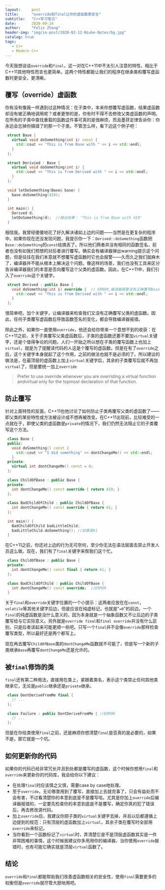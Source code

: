 ```yaml
---
layout:     post
title:      "override和final让你的虚函数更安全"
subtitle:   "C++学习笔记"
date:       2020-09-24
author:     "Felix Zhang"
header-img: "img/in-post/2020-02-12-Niuke-Notes/bg.jpg"
catalog: true
tags:
   - C++
   - Modern C++
---
```

今天我想谈谈`override`和`final`，这一对在C++11中不太引人注意的特性，相比于C++11其他特性而言也更简单。这两个特性都能让我们的程序在继承类和覆写虚函数时更安全，更清晰。

## 覆写（override）虚函数

你有没有像我一样遇到过这种情况：在子类中，本来你想覆写虚函数，结果虚函数却没有被正确地调用呢？或者更惨的是，你有时不得不去修改父类虚函数的声明。在所有的子类中查找重载的函数这件事可真的是很麻烦，而且墨菲定律告诉你：你永远会忘掉你搞错了的那一个子类。不管怎么样，看下边这个例子吧：

```C++
 struct Base {
   virtual void doSomething(int i) const {
     std::cout << "This is from Base with " << i << std::endl;
   }
 };
 
 struct Derivied : Base {
   virtual void doSomething(int i) {
     std::cout << "This is from Derived with " << i << std::endl;
   }
 };
 
 void letDoSomething(Base& base) {
   base.doSomething(419);
 }
 
 int main() {
   Derived d;
   letDoSomething(d);  //输出结果： "This is from Base with 419"
 }
```

相信我，我曾经傻傻地花了好久解决诸如上边的问题——当然是在更复杂的程序中。如果你现在还没发现问题，我提示你一下：`Derived::doSomething`函数把`Base::doSomething`的`const`给搞丢了。所以他们两者并没有相同的函数签名，前者也没有如我们预想的对后者进行覆写。确实会有编译器弹出warning提示这个问题，但是往往在我们本意就不想覆写虚函数时它也会报警——久而久之我们就麻木了，编译器并不能从根本上解决这个问题。像这样的场景，我们也没有工具来区分告诉编译器我们的本意是否向覆写这个父类的虚函数。因此，在C++11中，我们引入了`override`这个关键字。

```C++
 struct Derived : public Base {
   void doSomething(int i) override {  // ERROR,编译器报警没有正确覆写Base::doSomething
     std::cout << "This is from Derived with " << i << std::endl;
   }
 };
```

很简单吧，加个关键字，让编译器来检查我们又没有正确覆写父类的虚函数。因此，任何子类覆写虚函数后导致函数签名的变化，都会导致编译器报错。

除此之外，如果你一直使用`override`，他还会给你带来一个意想不到的收获：在C++11之前，关于子类覆写父类虚函数后，子类的虚函数还要不要加`virtual`关键字，还是个值得争论的问题。人们一开始之所以想在子类的覆写函数上也加上`virtual`，就是为了提醒读代码的人这是个覆写的虚函数。但是在有了`override`之后，这个关键字本身就起了这个作用，之前的做法也就不是必须的了。所以建议的做法是，在最顶层的虚函数上加上`virtual`关键字后，其余的子类覆写后就不再加`virtual`了，但是要统一加上`override`

> Prefer to use override whenever you are overriding a virtual function andvirtual only for the topmost declaration of that function.

## 防止覆写

针对上面特性的反面，C++11也他讨论了如何防止子类再覆写父类的虚函数了——即父类的某些特性或方法被设计成不想再被改变。在C++11出现前，比较难受的一点就在于，即使父类的虚函数是`private`的情况下，我们仍然无法阻止它的子类覆写这个方法。

```C++
 class Base {
 public:
   void doSomething() const {
     std::cout << "I did something" << dontChangeMe() << std::endl;
   }
 private:
   virtual int dontChangeMe() const = 0;
 };
 
 class ChildOfBase : public Base {
 private:
   int dontChangeMe() const override { return 419; }
 };
 
 class BadChildOfChild : public ChildOfBase {
   int dontChangeMe() const override { return 61; }
 };
 
 int main() {
   BadChildOfChild badLittleChild;
   badLittleChild.doSomething(); //结果是61
 }
```

在C++11之前，你还对上边的行为无可奈何，至少你无法在语法层面去禁止开发人员这么做。现在，我们有了`final`关键字来帮我们这个忙。

```C++
 class ChildOfBase : public Base {
 private:
   int dontChangeMe() const final { return 61; }
 };
 
 class BadChildOfChild : public ChildOfBase {
   int dontChangeMe() const override;  //ERROR
 }
```

关于`final`和`override`关键字位置的一个小提示：这两者应放在在`const`，`volatile`等其他关键字后边，但是应该在纯虚标记，也就是"`=0`"的前边。一个`final`的纯虚函数是没什么意义的，因为本身就是一个抽象函数又不让后边的子类覆写给与它实际意义。另外就是`override final`和`final override`并没有什么区别，只是后者读起来可能更顺一些吧。只写一个`final`并不会像`override`那样检查覆写类型，所以最好还是两个都写上。

现在再去覆写`ChildOfBase`类的`dontChangeMe`函数就不可能了，但是写一个新的子类继承`Base`再覆写`dontChangeMe`还是允许的。

## 被`final`修饰的类

`final`还有第二种用法，直接用在类上，紧跟着类名，表示这个类禁止任何其他类继承它，无论是`public`继承还是`private`继承。

```c++
 class DontDeriveFromMe final {
   // ...
 };
 
 class Failure : public DontDeriveFromMe { //ERROR
   // ...
 };
```

但是在你给类使用`final`之前，还是麻烦你想清楚`final`是否真的是必要的，如果不是，那它就是一个坑。

## 如何更新你的代码

如果你的代码已经非常冗长并且到处都是覆写的虚函数，这个时候你想用`final`和`override`来更新你的代码库，我会给你以下建议：

* 在处理`final`时应该慎之又慎，需要case by case地处理。
* 至于`override`，无论哪里用到了覆写，直接加上去就完事了，只会有益处而不会有害，不过看清楚你的本意到底是不是覆写哈。尤其是你加上`override`后编译器报错的，一定要先检查你的本意到底是不是覆写，确定你真的犯了错误后，再去修改源代码。
* 加上`override`后，我建议你把子类的`virtual`关键字去掉，并且以后都遵循上边提到的规范：只有顶层的虚函数加上`virtual`，其余子类在覆写时全部用`override`来标记。
* 当你看到一个函数标记了`virtual`时，弄清楚它是不是顶层虚函数其实是一件非常困难的事情，这个时候我建议你多用用你的编译器，当你使用`override`报错时，也有可能它确实就是顶层`virtual`函数了。

## 结论

`override`和`final`都能帮助我们改善虚函数相关的安全性，使用`final`需要更多的权衡但是`override`就尽管大胆地用吧。